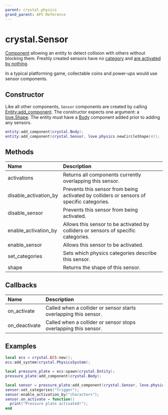 ```yaml
---
parent: crystal.physics
grand_parent: API Reference
---
```


# crystal.Sensor

[Component](/crystal/api/ecs/component) allowing an entity to detect collision with others without blocking them. Freshly created sensors have no [category](sensor_set_categories) and [are activated by nothing](sensor_enable_activation_by).

In a typical platforming game, collectable coins and power-ups would use sensor components.

## Constructor

Like all other components, `Sensor` components are created by calling [Entity:add_component](/crystal/api/ecs/entity_add_component). The constructor expects one argument: a [love.Shape](https://love2d.org/wiki/Shape). The entity must have a [Body](body) component added prior to adding any sensors.

```lua
entity:add_component(crystal.Body);
entity:add_component(crystal.Sensor, love.physics.newCircleShape(4));
```

## Methods

| Name                  | Description                                                                               |
| :-------------------- | :---------------------------------------------------------------------------------------- |
| activations           | Returns all components currently overlapping this sensor.                                 |
| disable_activation_by | Prevents this sensor from being activated by colliders or sensors of specific categories. |
| disable_sensor        | Prevents this sensor from being activated.                                                |
| enable_activation_by  | Allows this sensor to be activated by colliders or sensors of specific categories.        |
| enable_sensor         | Allows this sensor to be activated.                                                       |
| set_categories        | Sets which physics categories describe this sensor.                                       |
| shape                 | Returns the shape of this sensor.                                                         |

## Callbacks

| Name          | Description                                                      |
| :------------ | :--------------------------------------------------------------- |
| on_activate   | Called when a collider or sensor starts overlapping this sensor. |
| on_deactivate | Called when a collider or sensor stops overlapping this sensor.  |

## Examples

```lua
local ecs = crystal.ECS:new();
ecs:add_system(crystal.PhysicsSystem);

local pressure_plate = ecs:spawn(crystal.Entity);
pressure_plate:add_component(crystal.Body);

local sensor = pressure_plate:add_component(crystal.Sensor, love.physics.newRectangleShape(20, 20));
sensor:set_categories("trigger");
sensor:enable_activation_by("characters");
sensor.on_activate = function()
  print("Pressure plate activated!");
end
```
